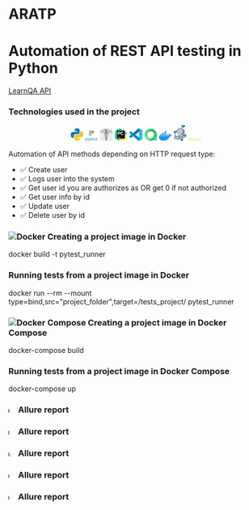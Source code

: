 # ARATP
<h1> Automation of REST API testing in Python </h1>

<a target="_blank" href="https://playground.learnqa.ru/api/map/">LearnQA API</a>



<!-- Technologies used in the project -->

### Technologies used in the project
<p  align="center">
  <code><img width="5%" title="Python" src="icons/python.png"></code>
  <code><img width="5%" title="Pytest" src="icons/pytest.png"></code>
  <code><img width="5%" title="Requests" src="icons/requests.png"></code>
  <code><img width="5%" title="PyCharm" src="icons/pycharm.png"></code>
  <code><img width="5%" title="VS Code" src="icons/vscode.png"></code>
  <code><img width="5%" title="Allure Report" src="icons/allure.png"></code>
  <code><img width="5%" title="Docker" src="icons/docker.png"></code>
  <code><img width="5%" title="Docker Compose" src="icons/docker-compose.png"></code>
  <code><img width="5%" title="Faker" src="icons/faker.png"></code>
</p>


<!-- Test cases -->
Automation of API methods depending on HTTP request type:
* ✅ Create user
* ✅ Logs user into the system
* ✅ Get user id you are authorizes as OR get 0 if not authorized
* ✅ Get user info by id
* ✅ Update user
* ✅ Delete user by id


<!-- Docker -->

### <img width="3%" title="Docker" src="icon/docker.png"> Creating a project image in Docker
docker build -t pytest_runner

### Running tests from a project image in Docker
docker run --rm --mount type=bind,src="project_folder",target=/tests_project/ pytest_runner

<!-- Docker Compose -->

### <img width="3%" title="Docker Compose" src="icon/docker-compose.png"> Creating a project image in Docker Compose
docker-compose build

### Running tests from a project image in Docker Compose
docker-compose up


<!-- Allure report -->

### <img width="3%" title="Overview" src="images/overview.png"> Allure report

### <img width="3%" title="Suites" src="images/suites.png"> Allure report

### <img width="3%" title="Graphs" src="images/graphs.png"> Allure report

### <img width="3%" title="Behaviors" src="images/behaviors.png"> Allure report

### <img width="3%" title="Packages" src="images/packages.png"> Allure report

